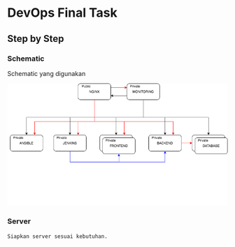 # DevOps Final Task
## Step by Step

### Schematic

Schematic yang digunakan

![schematic](/FinalTask/img/schematic/FinalTask.png)

### Server
    Siapkan server sesuai kebutuhan.